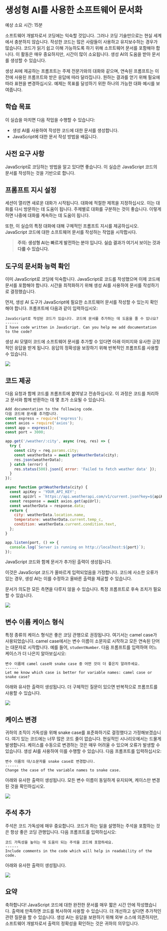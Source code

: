 # 생성형 AI를 사용한 소프트웨어 문서화

예상 소요 시간: 15분

소프트웨어 개발자로서 코딩에는 익숙할 것입니다. 그러나 코딩 기술만으로는 현실 세계에서 충분하지 않습니다. 작성한 코드는 많은 사람들이 사용하고 유지보수하는 경우가 많습니다. 코드가 읽기 쉽고 이해 가능하도록 하기 위해 소프트웨어 문서를 포함해야 합니다. 이 활동은 매우 중요하지만, 시간이 많이 소요됩니다. 생성 AI의 도움을 받아 문서를 생성할 수 있습니다.

생성 AI에 제공하는 프롬프트는 주제 전문가와의 대화와 같으며, 연속된 프롬프트는 이전에 사용된 프롬프트와 받은 응답에 따라 달라집니다. 원하는 결과를 얻기 위해 필요에 따라 표현을 변경하십시오. 예제는 목표를 달성하기 위한 하나의 가능한 대화 예시를 보여줍니다.

## 학습 목표
이 실습을 마치면 다음 작업을 수행할 수 있습니다:

- 생성 AI를 사용하여 작성한 코드에 대한 문서를 생성합니다.
- JavaScript에 대한 문서 작성 방법을 배웁니다.

## 사전 요구 사항
JavaScript로 코딩하는 방법을 알고 있다면 좋습니다. 이 실습은 JavaScript 코드의 문서를 작성하는 것을 기반으로 합니다.

## 프롬프트 지시 설정
세션이 열리면 새로운 대화가 시작됩니다. 대화에 적절한 제목을 지정하십시오. 이는 대화를 다시 방문하는 데 도움이 됩니다. 주제별로 대화를 구분하는 것이 좋습니다. 이렇게 하면 나중에 대화를 계속하는 데 도움이 됩니다.

또한, 이 실습의 특정 대화에 대해 구체적인 프롬프트 지시를 제공하십시오. JavaScript 코드에 대한 소프트웨어 문서를 작성하는 작업을 시작합시다.

> **주의: 생성형 AI는 빠르게 발전하는 분야 입니다. 실습 결과가 여기서 보이는 것과 다를 수 있습니다.**

## 도구의 문서화 능력 확인
이미 JavaScript로 코딩에 익숙합니다. JavaScript로 코드를 작성했으며 이제 코드에 문서를 포함해야 합니다. 시간을 최적화하기 위해 생성 AI를 사용하여 문서를 작성하기로 결정했습니다.

먼저, 생성 AI 도구가 JavaScript에 필요한 소프트웨어 문서를 작성할 수 있는지 확인해야 합니다. 프롬프트에 다음과 같이 입력하십시오:

```
JavaScript로 작성된 코드가 있습니다. 코드에 문서를 추가하는 데 도움을 줄 수 있나요?
------
I have code written in JavaScript. Can you help me add documentation to the code?
```

생성 AI 모델이 코드에 소프트웨어 문서를 추가할 수 있다면 아래 이미지와 유사한 긍정적인 응답을 받게 됩니다. 응답의 정확성을 보장하기 위해 반복적인 프롬프트를 사용할 수 있습니다.

![](img/2024-07-11-15-54-48.png)

## 코드 제공
다음 요청과 함께 코드를 프롬프트에 붙여넣고 전송하십시오. 이 과정은 코드를 처리하고 문서와 함께 반환하는 데 몇 초가 소요될 수 있습니다.

```javascript
Add documentation to the following code.
다음 코드에 문서를 추가합니다.
const express = require('express');
const axios = require('axios');
const app = express();
const port = 3000;

app.get('/weather/:city', async (req, res) => {
  try {
    const city = req.params.city;
    const weatherData = await getWeatherData(city);
    res.json(weatherData);
  } catch (error) {
    res.status(500).json({ error: 'Failed to fetch weather data' });
  }
});

async function getWeatherData(city) {
  const apiKey = 'YOUR_API_KEY';
  const apiUrl = `https://api.weatherapi.com/v1/current.json?key=${apiKey}&q=${city}`;
  const response = await axios.get(apiUrl);
  const weatherData = response.data;
  return {
    city: weatherData.location.name,
    temperature: weatherData.current.temp_c,
    condition: weatherData.current.condition.text,
  };
}

app.listen(port, () => {
  console.log(`Server is running on http://localhost:${port}`);
});
```

JavaScript 코드와 함께 문서가 추가된 출력이 생성됩니다.

이것은 JavaScript 코드가 올바르게 입력되었음을 가정합니다. 코드에 사소한 오류가 있는 경우, 생성 AI는 이를 수정하고 올바른 출력을 제공할 수 있습니다.

문서가 의도한 모든 측면을 다루지 않을 수 있습니다. 특정 프롬프트로 후속 조치가 필요할 수 있습니다.

![](img/2024-07-11-15-56-00.png)

## 변수 이름 케이스 형식
특정 종류의 케이스 형식은 좋은 코딩 관행으로 권장됩니다. 여기서는 camel case가 사용되었습니다. camel case에서는 변수 이름이 소문자로 시작하고 모든 연속된 단어는 대문자로 시작합니다. 예를 들어, `studentNumber`. 다음 프롬프트를 입력하여 어느 케이스가 더 나은지 알아보십시오:

```
변수 이름에 camel case와 snake case 중 어떤 것이 더 좋은지 알려주세요.
------
Let me know which case is better for variable names: camel case or snake case?
```

아래와 유사한 출력이 생성됩니다. 더 구체적인 질문이 있으면 반복적으로 프롬프트를 사용할 수 있습니다.

![](img/2024-07-11-15-57-37.png)

## 케이스 변경
귀하의 조직이 가독성을 위해 snake case를 표준화하기로 결정했다고 가정해보겠습니다. 여기 있는 코드에는 너무 많은 코드 줄이 없습니다. 현실적인 시나리오에서는 드물게 발생합니다. 케이스를 수동으로 변경하는 것은 매우 어려울 수 있으며 오류가 발생할 수 있습니다. 생성 AI를 사용하여 이를 수행할 수 있습니다. 다음 프롬프트를 입력하십시오:

```
변수 이름의 대/소문자를 snake case로 변경합니다.
------
Change the case of the variable names to snake case.
```

아래와 유사한 출력이 생성됩니다. 모든 변수 이름이 동일하게 유지되며, 케이스만 변경된 것을 확인하십시오.

![](img/2024-07-11-15-58-41.png)

## 주석 추가
주석은 코드 가독성에 매우 중요합니다. 코드가 하는 일을 설명하는 주석을 포함하는 것은 항상 좋은 코딩 관행입니다. 다음 프롬프트를 입력하십시오:

```
코드 가독성을 높이는 데 도움이 되는 주석을 코드에 포함하세요.
------
Include comments in the code which will help in readability of the code.
```

아래와 유사한 출력이 생성됩니다.

![](img/2024-07-11-15-59-58.png)


## 요약
축하합니다! JavaScript 코드에 대한 완전한 문서를 매우 짧은 시간 안에 작성했습니다. 출력에 만족하면 코드를 복사하여 사용할 수 있습니다. 더 개선하고 싶다면 추가적인 관련 질문을 할 수 있습니다. 생성 AI는 응답을 보완하기 위해 외부 소스에 의존하지만, 소프트웨어 개발자로서 출력의 정확성을 확인하는 것은 귀하의 의무입니다.


